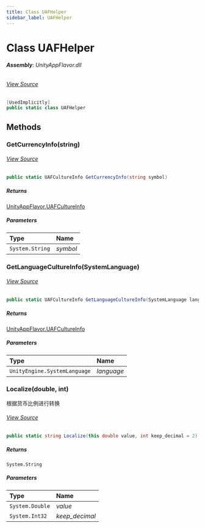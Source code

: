 ```yaml
---
title: Class UAFHelper
sidebar_label: UAFHelper
---
```

# Class UAFHelper


###### **Assembly**: UnityAppFlavor.dll
###### [View Source](https://github.com/LiuOcean/UnityAppFlavor/blob/main/UnityAppFlavor/Assets/Runtime/UAFHelper.cs#L16)
```csharp title="Declaration"
[UsedImplicitly]
public static class UAFHelper
```
## Methods
### GetCurrencyInfo(string)

###### [View Source](https://github.com/LiuOcean/UnityAppFlavor/blob/main/UnityAppFlavor/Assets/Runtime/UAFHelper.cs#L57)
```csharp title="Declaration"
public static UAFCultureInfo GetCurrencyInfo(string symbol)
```

##### Returns

[UnityAppFlavor.UAFCultureInfo](../UnityAppFlavor/UAFCultureInfo.md)

##### Parameters

| Type | Name |
|:--- |:--- |
| `System.String` | *symbol* |

### GetLanguageCultureInfo(SystemLanguage)

###### [View Source](https://github.com/LiuOcean/UnityAppFlavor/blob/main/UnityAppFlavor/Assets/Runtime/UAFHelper.cs#L63)
```csharp title="Declaration"
public static UAFCultureInfo GetLanguageCultureInfo(SystemLanguage language)
```

##### Returns

[UnityAppFlavor.UAFCultureInfo](../UnityAppFlavor/UAFCultureInfo.md)

##### Parameters

| Type | Name |
|:--- |:--- |
| `UnityEngine.SystemLanguage` | *language* |

### Localize(double, int)
根据货币比例进行转换
###### [View Source](https://github.com/LiuOcean/UnityAppFlavor/blob/main/UnityAppFlavor/Assets/Runtime/UAFHelper.cs#L75)
```csharp title="Declaration"
public static string Localize(this double value, int keep_decimal = 2)
```

##### Returns

`System.String`

##### Parameters

| Type | Name |
|:--- |:--- |
| `System.Double` | *value* |
| `System.Int32` | *keep_decimal* |

